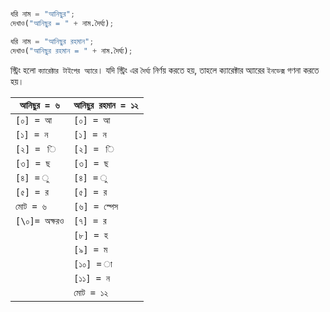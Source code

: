 ```py

ধরি নাম = "আনিছুর";
দেখাও("আনিছুর = " + নাম.দৈর্ঘ্য);

ধরি নাম = "আনিছুর রহমান";
দেখাও("আনিছুর রহমান = " + নাম.দৈর্ঘ্য);
```

স্ট্রিং হলো `ক্যারেক্টার টাইপের অ্যারে`। যদি স্ট্রিং এর `দৈর্ঘ্য` নির্ণয় করতে হয়, তাহলে ক্যারেক্টার অ্যারের `ইনডেক্স` গণনা করতে হয়।

|`আনিছুর = ৬`|`আনিছুর রহমান = ১২`|
|--------------------|-----------------|
|`[০] = আ`          |`[০] = আ`       |
|`[১] = ন`           |`[১] = ন`        |
|`[২] =  ি`          |`[২] =  ি`       |
|`[৩] = ছ`          |`[৩] = ছ`        |
|`[৪] = ু`           |`[৪] = ু`          |
|`[৫] = র`          |`[৫] = র`         |
|`মোট = ৬`           |`[৬] = স্পেস`      |
|`[\০]= অক্ষরও`       |`[৭] = র`         |
|                   |`[৮] = হ`         |
|                   |`[৯] = ম`         |
|                   |`[১০] = া`        |
|                   |`[১১] = ন`        |
|                   |`মোট = ১২`        |
